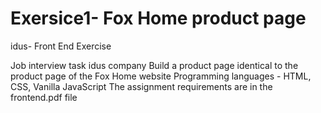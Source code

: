 # Exersice1- Fox Home product page
 idus- Front End Exercise

Job interview task idus company
Build a product page identical to the product page of the Fox Home website
Programming languages - HTML, CSS, Vanilla JavaScript
The assignment requirements are in the frontend.pdf file
